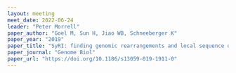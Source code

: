 ```yaml
---
layout: meeting
meet_date: 2022-06-24
leader: "Peter Morrell"
paper_author: "Goel M, Sun H, Jiao WB, Schneeberger K"
paper_year: "2019"
paper_title: "SyRI: finding genomic rearrangements and local sequence differences from whole-genome assemblies"
paper_journal: "Genome Biol"
paper_url: "https://doi.org/10.1186/s13059-019-1911-0"
---
```


